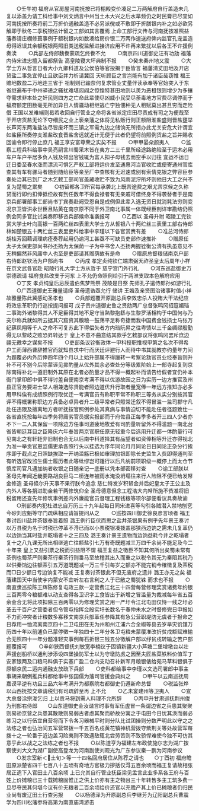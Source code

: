 <!-- { "loadSidebar": true } -->
　　○壬午初  福府从官房屋河南抚按已将棚殿变价凑足二万两解府自行盖造未几复以添盖为请工科给事中刘文炳言中州当土木大兴之后水旱频仍之时民膏已尽宜如河南抚按所奏将前二万折价通融盖造不必另派傥或不敷即于折膳银内补之如必欲另解即于秋冬二季税银估计留之工部如其言覆焉  上命工部行文传与河南抚按准照益藩奏请庄棚修葺事例于额税银内如数凑给房价银二万两作速送府俾内监官孔宠盖造毋得迟误其余额税银两照旧类送税监解进接济应用不许再来繁扰以后各王不许援例奏渎
　　○兵部左侍郎魏餋蒙疏乞终餋不允
　　○南京四川道御史汪有功劾  福藩内侍宋进忠擅入留都祭告  高皇陵寝大坏典制不报
　　○癸未秦州地又震
　　○大学士方从哲言日者大小九卿科道及公侯伯等官投揭于臣皆言  福藩清丈田地及开店货盐二事急宜停止且欲臣并力祈请冀回  天听顾臣之言岂能有加于诸臣哉窃惟  福王赡地数盈二万地连三省于  祖制则已踰奈何复求管业丈量伴读承奉等官始突入于东省继遍布于中州驿递之骚扰难堪闾阎之惊惶特甚田地则以羙为恶租银则增少为多攘夺需求非本处之奸民则四方之亡命此辈使尽凶威小民受尽荼毒地方官费尽调停而于  福府额定田数毫无所加异日人情骚动相继逃亡宁独佃种无人租赋莫出甚且穷而走险借  王国以发难端则曷若收回自行管业之命将各省派定庄田尽责成有司之为便哉至于开店货盐无论下夺细民之业上亵亲藩之体将见私贩行则正额阻淮盐盛则晋盐壅举长芦河东两淮盐法尽皆废坏而三镇之军需九边之储饷无所措办此尤关安危大计谓宜如盐臣所奏停支淮盐改食晋盐舍远就近计无便于此者仍望将前照例货盐之旨并赐收回谕令即行停止庶几  福王享安富尊荣之实矣不报
　　○甲甲晏朵颜夷人
　　○监察工程兵科给事中吴亮嗣言川蜀采木皆在夷方二三千里所经途路绝险至于运木必用车户车户平居多负人钱及领出官钱辄为富人扣子母钱去而空手以归往  宜运不运日迁日委至春水涨而漂流可惧乞严敕工部将运价发至通惠河当官收贮或便寄通州官库查其有车有骡马者随到随给臣等亲至厂中查核有无迟速或别有索倩克银之弊容臣参奏处治其已到厂之木乞敕工部司官盖藏收贮不致为风雨泥泞所坏则他日大工之兴不复为楚蜀之累矣
　　○初留都各卫所官每承袭北上既苦途费之艰尤苦京候之久称贷而行即约扣俸抵偿故有到任数年不得食禄者有无亲戚可借终身不得袭替者于是南京兵部署部事工部尚书丁宾奏赴阙受恩自是成例但此辈入选无资日就消耗法穷则变况京卫皆洪永世臣且贴黄在南京原不同于外卫南北事属一体既经臣剖详审勘结仍照例会同多官比试类奏即移咨兵部候命准袭报可
　　○乙酉以  圣母升祔  昭陵工完钦赏大学士叶向高银一百两纻丝四表里大学士方从哲银八十两纻丝三表里工部右侍郎林如楚银五十两纻丝三表里吏科给事中李瑾以下各官赏赉有差
　　○准总河侍郎胡桂芳回藉调理病痊奏荐起用仍谕河工甚亟不可缺员吏部作速推补
　　○赠原任太子太保吏部尚书孙丕扬为太保荫一子为中书舍人丕扬两握铨衡公清有执虽意见不无稍偏然非风庸中人也至是吏部请其赠荫故有是命
　　○赠原总督粮储南京户部右侍郎赵钦汤为户部尚书
　　○丙戌  孝定贞纯钦仁端肃弼天祚圣皇太后周年小祥在京文武各官赴  昭陵行礼大学士方从哲于  慈宁宫门外行礼
　　○河东巡盐御史万崇德疏请  福府食盐改支于河东  上不允仍命照例给引于两淮支取本色解府应用
　　○丁亥  孝贞纯皇后忌辰遣伯焦梦熊祭  茂陵是日祭  先师孔子遣侍郎孙如游行礼
　　○广西道御史王雅量请绎  圣母遗诰亟允行  储讲  王婚及亲贤图治诸事时值小祥故雅量陈此冀感动圣孝也
　　○兵部题覆开原副总兵李效忠杀人投贿大干法纪应将效忠革职仍行巡按提问报可  戊子贵州道御史鲁之贤劾两广总督张鸣冈招寇媚珰二事海外诸黎得其人不足臣得其地不足守当熟黎抱繇与生黎罗活相构于中国何与乃突尔称兵就如所云据其穴窟资其糗粮一鼓荡平足称奇捷而我中国费金钱损士马张万纪薛凤翔等千人之命不可复苏此下得偿矢者方内珰阮昇之往粤馈以三千金绸缪殷勤得无以黎岐之败恐昇转达于  皇上不意不曲意结其款乎乞敕部议将张鸣冈罢斥庶边疆无徼幸之谋矣不报
　　○吏部条议铨衡政体一甲科授职惟视甲第之名次不得希户工而薄西曹辞推官而就知县求中行而厌廷评避行人而待中书其就教亦约量年力间为题覆必内外历俸四年四个月以上始升部属不得躐转一考察论劾官员业经奉旨则升补不可不别今后除蒙诬见抑酌量从优外其余必查处分等级累阶始上一部寺起复到京除南得补北一遵旧制外其原在北者必酌量才品不得一概起补而请告给假者宜仍补本衙门掌印郎中俱不得讨差自便南京考满不得以优游故园之日为实历一边方推官及州县正官务要进士举人相兼选除贤能者照边道优升行取者量宽俸一年远方推知亦必多用甲科俟有成绩照例行取优迁一考满官员有称职平常不称职三等务从实分别按其官评不得概署称职边方兵备必卓异者升二级平常者只照常迁叙不得冒滥一监司郡守凡赴任违限及擅离地方者听抚按官照例参处其真病与事情迫切不能赴任者径题致仕一各省直抚按每年四季务将庸劣官员据实报部而于府佐县正每季多者开三四人少者亦不下一二人其保留一项除边方任事司道疲地牧爱有司酌量听留外不得滥题一南北台省皆朝廷耳目之臣隆庆六年奉旨两京官职任原无轻重今后选用升迁都一体酌量行可见南北之有轩轾非旧制也合无以后南中科道择其有品望者如资俸相等升迁亦得视北为准一举贡官恩监儒吏承各照行头以挂选为序年同论月月同论日日同论正杂分行挨序即于截点之日照缺挨取一开纳滥觞已极如审理加银即除长史监生入赀即得通判至有听选官改监生儒士履历者此等纰缪岂可踵行以后凡纳前项职级一概停上而太仓节慎库司官凡遇加纳者收银之日随亲记一底册以凭本部密移对查
　　○谕工部朕以  圣母先年闻近畿要路胡良巨马二桥连年被雨水淹没坍塌往来行人险阻不便已给发帑金修造  圣母倐尔升天事不果行朕今追念  慈仁特发岁积帑金并后妃皇太子王公主及内外人等各捐进助金若干两修筑仰全  圣母德意但念工程浩大内帑所施不赀准将旧税留用还查先年修筑事例差内外廉能官员督理工程钱粮等项尔部便看议具奏故谕
　　○刑部奏内犯杜进忠自万历三十九年起每日同宋进喜等勾引各贼潜入禁地刨穵今砂刘应魁等守门疏纵相应请旨提问从之
　　○巡按四川御史徐良彦言顷者  福王奏讨四川盐并茶银奉旨着照  潞王例行臣伏而思之盐井茶银果有例乎先年景王奏讨以万县税为名于时税已停革不淂已而以小票税银凑拨盖那狭西边饷之需未几复革仍以边饷当其时盐井乾塌者十之三四及  潞王奏计景王遗物而边饷益耗今井之乾塌者复十之八九课无所出相继逃亡往额盐引七万有奇既题减三万四千余尚不能足及今二十年来  皇上又益引票之税而引益阻不谓  福王复益之徵臣不知其何所出矣蜀未常有茶例也蜀茶严则秦茶行秦茶行则番马至故稽其出入而重之以税令其无为秦阻其税乃以供秦饷边往额茶引五万道既题减一万三千引每岁之额亦不能完销今榷徵复及茶税而□日少额日亏边饷复不能减  王复奏讨茶银此不但无废府之遗并  潞王亦无之矣  福藩建国天中当使宇内蒙安不宜听左右言利之人于已敝之蜀犹铢  而求也不报
　　○南直隶巡按陈王辉陈修复屯政三款一定营费江北三十四营每营修理奖赏诸费年约银三百两零今粮额难以动支查得各卫识字工食皆出于新增之冒滥量为裁减每年省五百余金合无将此项扣除三百两零以为修理奖赏之用一严圩令江北屯田仅恃一线之圩必革去千百户之营委者但令管屯指挥佥殷实圩长数名于春仲未水之时督修完日申报如不力而冲突者计粮数多寡移文南京兵部革任参降其有急公营职堤防无虞者于报命之日荐用一恤流离南京四十二卫屯田在无为州和州江浦六合全椒等县去岁旱灾饥馑万历四十年以前逋负已蒙停徵一年独四十二年分各卫屯粮未蒙覆准改折贫戍额赋难输合无照四十一年分题准轻灾事例每石折银三钱五分徵解户部以纾贫戍转输之苦户部题覆报可
　　○辛卯狭西督抚刘敏宽李楠议于固镇新疆大小芦塘二堡增墩台以壮声援创船桥以通利涉添设四堡操防军士以为守墩防虏之因至夫匠盐菜铁料价值军丁安家银两及口粮马料俱于实塞广盈二仓内支动召补新军月粮银俵给苑马草料银俱于原额京民二运内通融支放疏下兵部
　　○吏科都给事中李瑾以文选司署郎中事主事胡来朝例推兵科都给事中张国儒为藩司官援会典纠之
　　○甲午以云南巡抚周嘉谟平逆有功且三品六年考满升为都察院右都御史仍遵新命总督
　　○税监张烨以山西抚按交章请税归有司疏辞至再  上不允
　　○乙未宴建州等卫夷人
　　○宣大总督涂宗浚乞归  上以贡马将到需人料理不允所辞
　　○丙申升甘肃巡抚荆州俊为刑部右侍郎　　○山东道御史金汝谐言时事有军伍虗冒一条谓边省之兵患其聚聚则易骄京营之兵患其散散则易弱古者虑其聚而骄故分寓之于屯田今日忧其涣而弱必练习之以行伍宜自营将而下令各习器械平时则分队比试团操则分数严明此以守之之法练之者也弘治间五军营常拨一千五百名戍黄花镇神机营拨守紫荆关等处故营军每拨十之一轮番于近边盖习险夷则不致遇敌辄北尝劳苦则不致骄悍难使今独不可仿其意乎此以战之之法练之者也不报
　　○以陈道亨为福建左布政使施尔志为湖广按察使刘大文为湖广副使高登龙为河南副使刘观光为广东参议秦一鹏为河南参议
　　○发宗室新＜土旬＞等一十四名回府居住从陈荐之请也　　○丁酉初  福府瞻田原派楚省四千七百八十五顷有奇地方官极力摉括仅淂五百余顷而福王复请故相张居正遗下入官田土八百余顷  上已允其自行管业抚臣梁见孟言此业多系各王府与百姓上价摊粮已三十载摊粮固惟正之供上价亦有主之物且三十年转售多主工筑多费一旦尽夺民其何堪今议有价无粮者二百余顷给价还官以充赡产其上价已摊粮者仍归民业尚有废辽田土行查另报
　　○以杨德泽为开原副总兵李继芳为辽阳副总兵曹震学为四川松藩参将高第为南直庙湾游击
